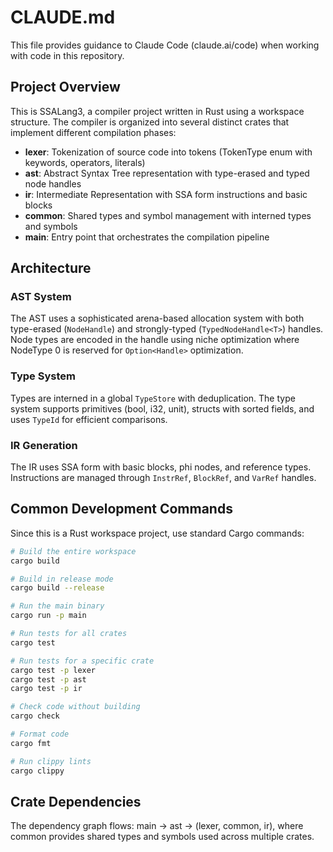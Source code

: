 # CLAUDE.md

This file provides guidance to Claude Code (claude.ai/code) when working with code in this repository.

## Project Overview

This is SSALang3, a compiler project written in Rust using a workspace structure. The compiler is organized into several distinct crates that implement different compilation phases:

- **lexer**: Tokenization of source code into tokens (TokenType enum with keywords, operators, literals)
- **ast**: Abstract Syntax Tree representation with type-erased and typed node handles
- **ir**: Intermediate Representation with SSA form instructions and basic blocks
- **common**: Shared types and symbol management with interned types and symbols
- **main**: Entry point that orchestrates the compilation pipeline

## Architecture

### AST System
The AST uses a sophisticated arena-based allocation system with both type-erased (`NodeHandle`) and strongly-typed (`TypedNodeHandle<T>`) handles. Node types are encoded in the handle using niche optimization where NodeType 0 is reserved for `Option<Handle>` optimization.

### Type System
Types are interned in a global `TypeStore` with deduplication. The type system supports primitives (bool, i32, unit), structs with sorted fields, and uses `TypeId` for efficient comparisons.

### IR Generation
The IR uses SSA form with basic blocks, phi nodes, and reference types. Instructions are managed through `InstrRef`, `BlockRef`, and `VarRef` handles.

## Common Development Commands

Since this is a Rust workspace project, use standard Cargo commands:

```bash
# Build the entire workspace
cargo build

# Build in release mode
cargo build --release

# Run the main binary
cargo run -p main

# Run tests for all crates
cargo test

# Run tests for a specific crate
cargo test -p lexer
cargo test -p ast
cargo test -p ir

# Check code without building
cargo check

# Format code
cargo fmt

# Run clippy lints
cargo clippy
```

## Crate Dependencies

The dependency graph flows: main → ast → (lexer, common, ir), where common provides shared types and symbols used across multiple crates.
